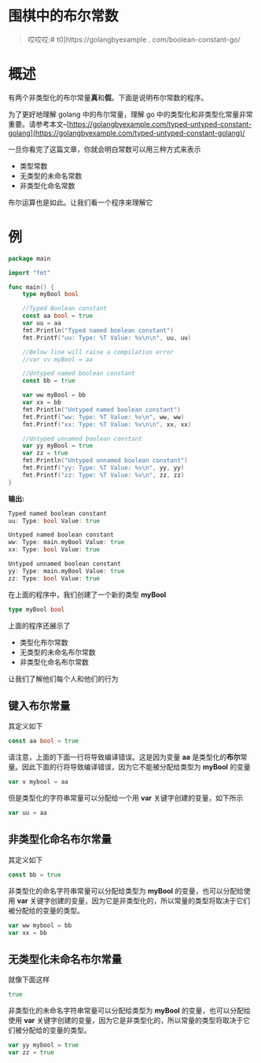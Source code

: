 # 围棋中的布尔常数

> 哎哎哎:# t0]https://golangbyexample . com/boolean-constant-go/

# **概述**

有两个非类型化的布尔常量**真**和**假**。下面是说明布尔常数的程序。

为了更好地理解 golang 中的布尔常量，理解 go 中的类型化和非类型化常量非常重要。请参考本文–[https://golangbyexample.com/typed-untyped-constant-golang](https://golangbyexample.com/typed-untyped-constant-golang)/

一旦你看完了这篇文章，你就会明白常数可以用三种方式来表示

*   类型常数
*   无类型的未命名常数
*   非类型化命名常数

布尔运算也是如此。让我们看一个程序来理解它

# **例**

```go
package main

import "fmt"

func main() {
	type myBool bool

	//Typed Boolean constant
	const aa bool = true
	var uu = aa
	fmt.Println("Typed named boolean constant")
	fmt.Printf("uu: Type: %T Value: %v\n\n", uu, uu)

	//Below line will raise a compilation error
	//var vv myBool = aa

	//Untyped named boolean constant
	const bb = true

	var ww myBool = bb
	var xx = bb
	fmt.Println("Untyped named boolean constant")
	fmt.Printf("ww: Type: %T Value: %v\n", ww, ww)
	fmt.Printf("xx: Type: %T Value: %v\n\n", xx, xx)

	//Untyped unnamed boolean constant
	var yy myBool = true
	var zz = true
	fmt.Println("Untyped unnamed boolean constant")
	fmt.Printf("yy: Type: %T Value: %v\n", yy, yy)
	fmt.Printf("zz: Type: %T Value: %v\n", zz, zz)
}
```

**输出:**

```go
Typed named boolean constant
uu: Type: bool Value: true

Untyped named boolean constant
ww: Type: main.myBool Value: true
xx: Type: bool Value: true

Untyped unnamed boolean constant
yy: Type: main.myBool Value: true
zz: Type: bool Value: true
```

在上面的程序中，我们创建了一个新的类型 **myBool**

```go
type myBool bool
```

上面的程序还展示了

*   类型化布尔常数
*   无类型的未命名布尔常数
*   非类型化命名布尔常数

让我们了解他们每个人和他们的行为

## **键入布尔常量**

其定义如下

```go
const aa bool = true
```

请注意，上面的下面一行将导致编译错误。这是因为变量 **aa** 是类型化的**布尔**常量。因此下面的行将导致编译错误，因为它不能被分配给类型为 **myBool** 的变量

```go
var v mybool = aa
```

但是类型化的字符串常量可以分配给一个用 **var** 关键字创建的变量，如下所示

```go
var uu = aa
```

## **非类型化命名布尔常量**

其定义如下

```go
const bb = true
```

非类型化的命名字符串常量可以分配给类型为 **myBool** 的变量，也可以分配给使用 **var** 关键字创建的变量，因为它是非类型化的，所以常量的类型将取决于它们被分配给的变量的类型。

```go
var ww mybool = bb
var xx = bb
```

## **无类型化未命名布尔常量**

就像下面这样

```go
true
```

非类型化的未命名字符串常量可以分配给类型为 **myBool** 的变量，也可以分配给使用 **var** 关键字创建的变量，因为它是非类型化的，所以常量的类型将取决于它们被分配给的变量的类型。

```go
var yy mybool = true
var zz = true
```